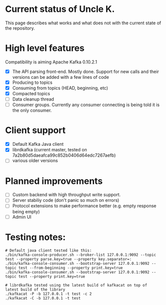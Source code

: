 # Current status of Uncle K.

This page describes what works and what does not with the current state of the repository.

# High level features

Compatibility is aiming Apache Kafka 0.10.2.1

- [x] The API parsing front-end. Mostly done. Support for new calls and their versions can be added with a few lines of code
- [x] Producing to topics
- [x] Consuming from topics (HEAD, beginning, etc)
- [x] Compacted topics
- [ ] Data cleanup thread
- [ ] Consumer groups. Currently any consumer connecting is being told it is the only consumer.

# Client support

- [x] Default Kafka Java client
- [x] librdkafka (current master, tested on 7a2b80d5daeafca99c852b0406d64edc7267aefb)
- [ ] various older versions

# Planned improvements

- [ ] Custom backend with high throughput write support.
- [ ] Server stabiliy code (don't panic so much on errors)
- [ ] Protocol extensions to make performance better (e.g. empty response being empty)
- [ ] Admin UI

# Testing notes:

```
# Default java client tested like this:
./bin/kafka-console-producer.sh --broker-list 127.0.0.1:9092 --topic test --property parse.key=true --property key.separator=:
./bin/kafka-console-consumer.sh --bootstrap-server 127.0.0.1:9092 --topic test --from-beginning --property print.key=true
./bin/kafka-console-consumer.sh --bootstrap-server 127.0.0.1:9092 --topic test --property print.key=true

# librdkafka tested using the latest build of kafkacat on top of latest build of the library
./kafkacat -P -b 127.0.0.1 -t test -c 2
./kafkacat -C -b 127.0.0.1 -t test
```
